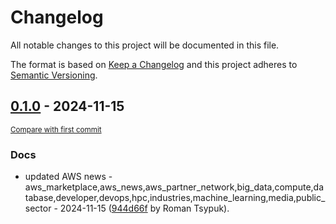 # Changelog

All notable changes to this project will be documented in this file.

The format is based on [Keep a Changelog](http://keepachangelog.com/en/1.0.0/)
and this project adheres to [Semantic Versioning](http://semver.org/spec/v2.0.0.html).

<!-- insertion marker -->
## [0.1.0](https://github.com/tsypuk/aws-news/releases/tag/ver-2024-11-150.1.0) - 2024-11-15

<small>[Compare with first commit](https://github.com/tsypuk/aws-news/compare/68b91528b0aef3bad7465c12ffb8697ffb916922...ver-2024-11-15)</small>

### Docs

- updated AWS news - aws_marketplace,aws_news,aws_partner_network,big_data,compute,database,developer,devops,hpc,industries,machine_learning,media,public_sector - 2024-11-15 ([944d66f](https://github.com/tsypuk/aws-news/commit/944d66f44ca7fd69e205b2a9ef4c4cc4b6105dc5) by Roman Tsypuk).

